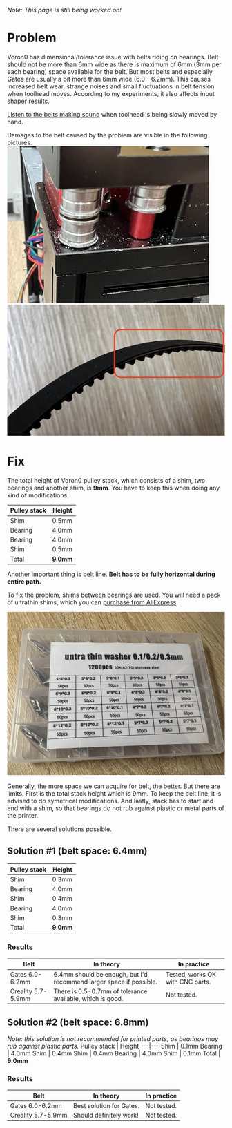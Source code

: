 _Note: This page is still being worked on!_
# Problem
Voron0 has dimensional/tolerance issue with belts riding on bearings. Belt should not be more than 6mm wide as there is maximum of 6mm (3mm per each bearing) space available for the belt. But most belts and especially Gates are usually a bit more than 6mm wide (6.0 - 6.2mm). This causes increased belt wear, strange noises and small fluctuations in belt tension when toolhead moves. According to my experiments, it also affects input shaper results.

[Listen to the belts making sound](/BeltPathFix/belt_rubbing_sound.m4a) when toolhead is being slowly moved by hand.

Damages to the belt caused by the problem are visible in the following pictures.
![Belt issue 1](/BeltPathFix/images/belt_damage_1.jpeg)
![Belt issue 2](/BeltPathFix/images/belt_damage_2.jpeg)

# Fix
The total height of Voron0 pulley stack, which consists of a shim, two bearings and another shim, is **9mm**. You have to keep this when doing any kind of modifications.

Pulley stack | Height
---|---
Shim | 0.5mm
Bearing | 4.0mm
Bearing | 4.0mm
Shim | 0.5mm
Total | **9.0mm**

Another important thing is belt line. **Belt has to be fully horizontal during entire path.**

To fix the problem, shims between bearings are used. You will need a pack of ultrathin shims, which you can [purchase from AliExpress](https://www.aliexpress.com/item/1005005204413043.html).

![Ultrathin shims from AliExpress](/BeltPathFix/images/box_shims.jpeg)

Generally, the more space we can acquire for belt, the better. But there are limits. First is the total stack height which is 9mm. To keep the belt line, it is advised to do symetrical modifications. And lastly, stack has to start and end with a shim, so that bearings do not rub against plastic or metal parts of the printer.

There are several solutions possible.

## Solution #1 (belt space: 6.4mm)

Pulley stack | Height
---|---
Shim | 0.3mm
Bearing | 4.0mm
Shim | 0.4mm
Bearing | 4.0mm
Shim | 0.3mm
Total | **9.0mm**

### Results
Belt | In theory | In practice
---|---|---
Gates 6.0-6.2mm | 6.4mm should be enough, but I'd recommend larger space if possible. | Tested, works OK with CNC parts.
Creality 5.7-5.9mm | There is 0.5-0.7mm of tolerance available, which is good. | Not tested.

## Solution #2 (belt space: 6.8mm)
_Note: this solution is not recommended for printed parts, as bearings may rub against plastic parts._
Pulley stack | Height
---|---
Shim | 0.1mm
Bearing | 4.0mm
Shim | 0.4mm
Shim | 0.4mm
Bearing | 4.0mm
Shim | 0.1mm
Total | **9.0mm**

### Results
Belt | In theory | In practice
---|---|---
Gates 6.0-6.2mm | Best solution for Gates. | Not tested.
Creality 5.7-5.9mm | Should definitely work! | Not tested.
